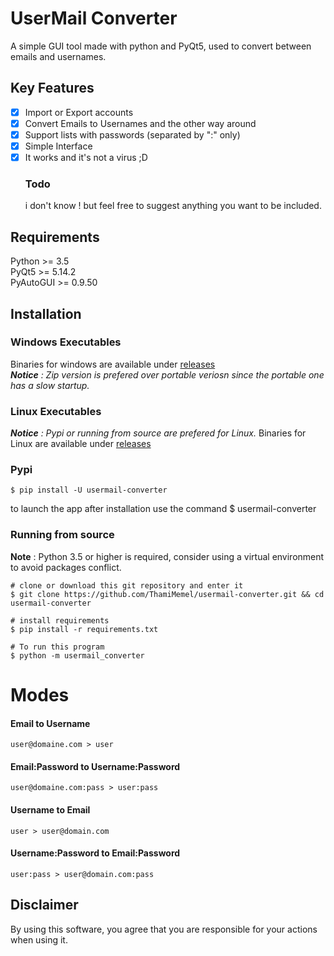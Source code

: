 # UserMail Converter

A simple GUI tool made with python and PyQt5, used to convert between emails and usernames.

## Key Features
- [x] Import or Export accounts
- [x] Convert Emails to Usernames and the other way around
- [x] Support lists with passwords (separated by ":" only)
- [x] Simple Interface
- [x] It works and it's not a virus ;D
	### Todo
	i don't know ! but feel free to suggest anything you want to be included.
## Requirements
Python >= 3.5  
PyQt5 >= 5.14.2  
PyAutoGUI >= 0.9.50  

## Installation

### Windows Executables
Binaries for windows are available under [releases](https://github.com/ThamiMemel/UserMail_Converter/releases)  
***Notice** : Zip version is prefered over portable veriosn since the portable one has a slow startup.*
### Linux Executables
***Notice** : Pypi or running from source are prefered for Linux.*
Binaries for Linux  are available under [releases](https://github.com/ThamiMemel/UserMail_Converter/releases)
### Pypi
	$ pip install -U usermail-converter
to launch the app after installation use the command 
    $ usermail-converter


### Running from source
**Note** : Python 3.5 or higher is required, consider using a virtual environment to avoid packages conflict.

	# clone or download this git repository and enter it
	$ git clone https://github.com/ThamiMemel/usermail-converter.git && cd usermail-converter
	
	# install requirements
	$ pip install -r requirements.txt

	# To run this program
	$ python -m usermail_converter
	
	

# Modes
#### Email to Username 
	user@domaine.com > user
#### Email:Password to Username:Password
	user@domaine.com:pass > user:pass
#### Username to Email
	user > user@domain.com
#### Username:Password to Email:Password
	user:pass > user@domain.com:pass
## Disclaimer
By using this software, you agree that you are responsible for your actions when using it.


